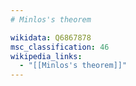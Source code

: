 ```yaml
---
# Minlos's theorem

wikidata: Q6867878
msc_classification: 46
wikipedia_links:
  - "[[Minlos's theorem]]"
---
```

